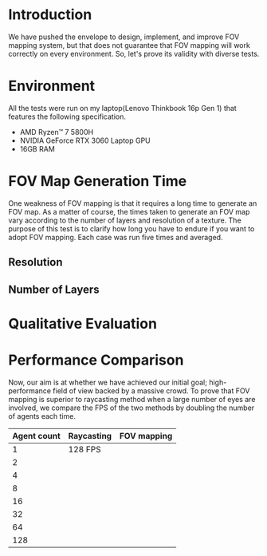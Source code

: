 # Introduction

We have pushed the envelope to design, implement, and improve FOV mapping system, but that does not guarantee that FOV mapping will work correctly on every environment. So, let's prove its validity with diverse tests.

# Environment

All the tests were run on my laptop(Lenovo Thinkbook 16p Gen 1) that features the following specification.

* AMD Ryzen™ 7 5800H
* NVIDIA GeForce RTX 3060 Laptop GPU
* 16GB RAM

# FOV Map Generation Time

One weakness of FOV mapping is that it requires a long time to generate an FOV map. As a matter of course, the times taken to generate an FOV map vary according to the number of layers and resolution of a texture. The purpose of this test is to clarify how long you have to endure if you want to adopt FOV mapping. Each case was run five times and averaged.

## Resolution

## Number of Layers

# Qualitative Evaluation

# Performance Comparison

Now, our aim is at whether we have achieved our initial goal; high-performance field of view backed by a massive crowd. To prove that FOV mapping is superior to raycasting method when a large number of eyes are involved, we compare the FPS of the two methods by doubling the number of agents each time.

| Agent count | Raycasting | FOV mapping |
| ----------- | ---------- | ----------- |
| 1           | 128 FPS    |             |
| 2           |            |             |
| 4           |            |             |
| 8           |            |             |
| 16          |            |             |
| 32          |            |             |
| 64          |            |             |
| 128         |            |             |

 

